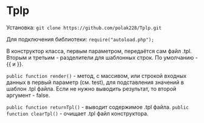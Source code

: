 # Tplp

Установка: `git clone https://github.com/polak228/Tplp.git`

Для подключения библиотеки: `require("autoload.php");`

В конструктор класса, первым параметром, 
передаётся сам файл .tpl. Вторым и третьим -
разделители для шаблонных строк. По умолчанию - {{ и }}.

`public function render()` - метод, с массивом, или строкой
входных данных в первый параметр (см. test), для подставления
значений в шаблон .tpl файла. Если не нужно выводить
результат, то второй аргумент - false.

`public function returnTpl()` - выводит содержимое .tpl файла.
`public function clearTpl()` - очищает .tpl файл конструктора.